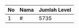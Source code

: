 | No | Nama            | Jumlah Level |
|----|-----------------|--------------|
| 1  | #    |    5735        |
